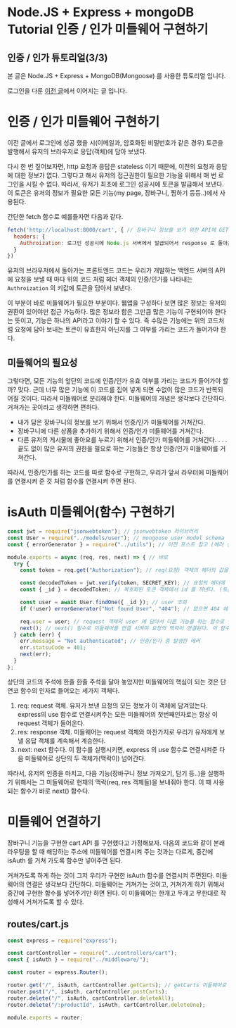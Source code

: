 # Node.JS + Express + mongoDB Tutorial 인증 / 인가 미들웨어 구현하기 
## 인증 / 인가 튜토리얼(3/3)

본 글은 Node.JS + Express + MongoDB(Mongoose) 를 사용한 튜토리얼 입니다.

로그인을 다룬 [이전 글](https://medium.com/@jun.choi.4928/node-js-express-mongodb-tutorial-signin-jwt-%EA%B5%AC%ED%98%84%ED%95%98%EA%B8%B0-300bb523517c)에서 이어지는 글 입니다.

# 인증 / 인가 미들웨어 구현하기

이전 글에서 로그인에 성공 했을 시(이메일과, 암호화된 비밀번호가 같은 경우) 토큰을 발행해서 유저의 브라우저로 응답(객체)에 담아 보냈다. 

다시 한 번 짚어보자면, http 요청과 응답은 stateless 이기 때문에, 이전의 요청과 응답에 대한 정보가 없다. 그렇다고 해서 유저의 접근권한이 필요한 기능을 위해서 매 번 로그인을 시킬 수 없다. 따라서, 유저가 최초에 로그인 성공시에 토큰을 발급해서 보낸다. 이 토큰은 유저의 정보가 필요한 모든 기능(my page, 장바구니, 찜하기 등등..)에서 사용된다. 

간단한 fetch 함수로 예를들자면 다음과 같다. 
```javascript
fetch('http://localhost:8000/cart', { // 장바구니 정보를 보기 위한 API에 GET 요청
  headers: {
    Authroization: 로그인 성공시에 Node.js 서버에서 발급되어서 response 로 돌아온 토큰
  }
})
```

유저의 브라우저에서 돌아가는 프론트엔드 코드는 우리가 개발하는 백엔드 서버의 API에 요청을 보낼 때 마다 위의 코드 처럼 헤더 객체의 인증/인가를 나타내는 `Authroization` 의 키값에 토큰을 담아서 보낸다.

이 부분이 바로 미들웨어가 필요한 부분이다. 웹앱을 구성하다 보면 많은 정보는 유저의 권환이 있어야만 접근 가능하다. 많은 정보라 함은 그만큼 많은 기능이 구현되어야 한다는 뜻이고, 기능은 하나의 API라고 이야기 할 수 있다. 즉 수많은 기능에는 위의 코드처럼 요청에 담아 보내는 토큰이 유효한지 아닌지를 그 여부를 가리는 코드가 들어가야 한다. 

## 미들웨어의 필요성
그렇다면, 모든 기능의 앞단의 코드에 인증/인가 유효 여부를 가리는 코드가 들어가야 할까? 맞다. 근데 너무 많은 기능에 이 코드를 집어 넣게 되면 수없이 많은 코드가 반복되어질 것이다. 따라서 미들웨어로 분리해야 한다. 미들웨어의 개념은 생각보다 간단하다. 거쳐가는 곳이라고 생각하면 편하다. 

- 내가 담은 장바구니의 정보를 보기 위해서 인증/인가 미들웨어를 거쳐간다.
- 장바구니에 다른 상품을 추가하기 위해서 인증/인가 미들웨어를 거쳐간다. 
- 다른 유저의 게시물에 좋아요를 누르기 위해서 인증/인가 미들웨어를 거쳐간다.
.
.
.
끝도 없이 많은 유저의 권한을 필요로 하는 기능들은 항상 인증/인가 미들웨어를 거쳐간다.

따라서, 인증/인가를 하는 코드를 따로 함수로 구현하고, 우리가 앞서 라우터에 미들웨어를 연결시켜 준 것 처럼 함수를 연결시켜 주면 된다. 


# isAuth 미들웨어(함수) 구현하기
```javascript
const jwt = require("jsonwebtoken"); // jsonwebtoken 라이브러리
const User = require("../models/user"); // mongoose user model schema
const { errorGenerator } = require("../utils"); // 이전 포스트 참고 (에러 생성시키는 함수)

module.exports = async (req, res, next) => { // 바로
  try {
    const token = req.get("Authorization"); // req(요청) 객체의 헤더의 값을 가지고 올 때에는 get 메소드를 사용하고 인자로 Key 값을 넘겨준다. 

    const decodedToken = jwt.verify(token, SECRET_KEY); // 요청의 헤더에 담겨온 토큰을 만들 때 뿌려준 salt 값으로 복호화 한다.
    const { _id } = decodedToken; // 복호화된 토큰 객체에서 id 를 꺼낸다. (토큰을 만들 때 넣어준 id 가 들어있다.)

    const user = await User.findOne({ _id }); // user 조회
    if (!user) errorGenerator("Not found User", "404"); // 없으면 404 에러를 내보낸다.

    req.user = user; // request 객체의 user 에 담아서 다른 기능을 하는 함수로 넘겨준다.
    next(); // next() 함수로 미들웨어를 연결 시켜야 요청의 맥락이 연결된다. 이 함수가 없으면 이 미들웨어에서 요청이 끊겨 버림.
  } catch (err) {
    err.message = "Not authenticated"; // 인증/인가 중 발생한 에러
    err.statsuCode = 401; 
    next(err);
  }
};
```

상단의 코드의 주석에 한줄 한줄 주석을 달아 놓았지만 미들웨어의 핵심이 되는 것은 단연코 함수의 인자로 들어오는 세가지 객체다. 

1. req: request 객체. 유저가 보낸 요청의 모든 정보가 이 객체에 담겨있는다. express의 use 함수로 연결시켜주는 모든 미들웨어의 첫번째인자로는 항상 이 request 객체가 들어온다.
2. res: response 객체. 미들웨어는 request 객체와 마찬가지로 우리가 유저에게 보낼 응답 객체를 계속해서 계승한다.
3. next: next 함수다. 이 함수를 실행시키면, express 의 use 함수로 연결시켜준 다음 미들웨어로 상단의 두 객체가(맥락이) 넘어간다. 

따라서, 유저의 인증을 마치고, 다음 기능(장바구니 정보 가져오기, 담기 등..)을 실행하기 위해서는 그 미들웨어로 현재의 맥락(req, res 객체들)을 보내줘야 한다. 이 때 사용되는 함수가 바로 next() 함수다.

# 미들웨어 연결하기
장바구니 기능을 구현한 cart API 를 구현했다고 가정해보자. 다음의 코드와 같이 본래 라우팅을 할 때 해당하는 주소에 미들웨어를 연결시켜 주는 것과는 다르게, 중간에 isAuth 를 거쳐 가도록 함수만 넣어주면 된다. 

거쳐가도록 하게 하는 것이 그저 우리가 구현한 isAuth 함수를 연결시켜 주면된다. 미들웨어의 연결은 생각보다 간단하다. 미들웨어는 거쳐가는 것이고, 거쳐가게 하기 위해서 중간에 구현한 함수를 넣어주기만 하면 된다. 이 미들웨어는 한개고 두개고 무한대로 작성해서 거쳐가도록 할 수 있다. 

## routes/cart.js
```javascript
const express = require("express");

const cartController = require("../controllers/cart");
const { isAuth } = require("../middleware/");

const router = express.Router();

router.get("/", isAuth, cartController.getCarts); // getCarts 미들웨어로 가기전에 isAuth 를 거쳐가도록 하기.
router.post("/", isAuth, cartController.postCarts);
router.delete("/", isAuth, cartController.deleteAll);
router.delete("/:productId", isAuth, cartController.deleteOne);

module.exports = router;
```



